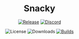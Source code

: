 <div align="center">

# Snacky
[![Release](https://img.shields.io/github/v/release/lumin-dev/Snacky)](https://github.com/lumin-dev/Snacky/releases/latest)
[![Discord](https://img.shields.io/discord/1105688855375511642?logo=discord&logoColor=white&label=discord&color=4d3dff)](https://discord.gg/cwwcZtqJAt)

![License](https://img.shields.io/github/license/lumin-dev/Snacky)
![Downloads](https://img.shields.io/github/downloads/lumin-dev/Snacky/latest/total)
[![Builds](https://img.shields.io/github/actions/workflow/status/lumin-dev/Snacky/release.yml?label=builds)](https://github.com/lumin-dev/Snacky/actions)

</div>